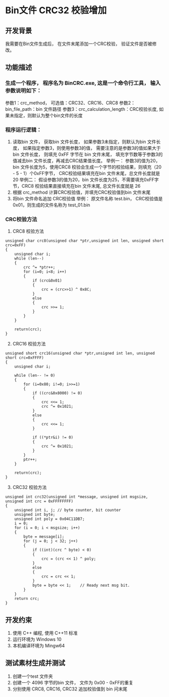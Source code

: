 # Bin文件 CRC32 校验增加
## 开发背景
我需要在Bin文件生成后， 在文件末尾添加一个CRC校验， 验证文件是否被修改。
## 功能描述
### 生成一个程序， 程序名为 BinCRC.exe, 这是一个命令行工具， 输入参数说明如下：
参数1：crc_method， 可选值：CRC32、CRC16、CRC8
参数2：bin_file_path：bin 文件路径
参数3：crc_calculation_length：CRC校验长度, 如果未指定，则默认为整个bin文件的长度

### 程序运行逻辑：
1. 读取bin 文件， 获取bin 文件长度， 如果参数3未指定，则默认为bin 文件长度， 如果指定参数3，则使用参数3的值，
需要注意的是参数3的值如果大于bin 文件长度， 则填充 0xFF 字节在 bin 文件末尾， 填充字节数等于参数3的值减去bin 文件长度，再减去CRC结果值长度。
举例一： 参数3的值为20，bin 文件长度为5，使用CRC8 校验会生成一个字节的校验结果，则填充（20 - 5 - 1）个0xFF字节， CRC校验结果填充在bin 文件末尾，总文件长度就是 20
举例二： 假设参数3的值为20，bin 文件长度为25，不需要填充0xFF字节，CRC8 校验结果直接填充在bin 文件末尾, 总文件长度就是 26
2. 根据 crc_method 计算CRC校验值，并填充CRC校验值到bin 文件末尾
3. 将bin 文件命名追加 CRC校验值
举例： 原文件名称 test.bin， CRC校验值是0x01，则生成的文件名称为 test_01.bin

### CRC校验方法
1. CRC8 校验方法
```
unsigned char crc8(unsigned char *ptr,unsigned int len, unsigned short crc=0xFF)
{
    unsigned char i;
    while (len--)
    {
        crc ^= *ptr++;
        for (i=0; i<8; i++)
        {
            if (crc&0x01)
            {
                crc = (crc>>1) ^ 0x8C;
            }   
            else
            {
                crc >>= 1;
            }
        }   
    }
    
    return(crc);
}
```
2. CRC16 校验方法
```
unsigned short crc16(unsigned char *ptr,unsigned int len, unsigned short crc=0xFFFF) 
{
    unsigned char i;
    
    while (len-- != 0)
    {
        for (i=0x80; i!=0; i>>=1)
        {
            if ((crc&0x8000) != 0) 
            {
                crc <<= 1;
                crc ^= 0x1021;
            }
            else 
            {
                crc <<= 1;
            }
                 
            if ((*ptr&i) != 0) 
            {
                crc ^= 0x1021;
            }
        }        
        ptr++;    
    }
    
    return(crc);
}
```
3. CRC32 校验方法
```
unsigned int crc32(unsigned int *message, unsigned int msgsize, unsigned int crc = 0xFFFFFFFF)
{
    unsigned int i, j; // byte counter, bit counter
    unsigned int byte;
    unsigned int poly = 0x04C11DB7;
    i = 0;
    for (i = 0; i < msgsize; i++)
    {
        byte = message[i];
        for (j = 0; j < 32; j++)
        {
            if ((int)(crc ^ byte) < 0)
            {
                crc = (crc << 1) ^ poly;
            }
            else
            {
                crc = crc << 1;
            }
            byte = byte << 1;    // Ready next msg bit.
        }
    }
    return crc;
}
```

## 开发约束
1. 使用 C++ 编程, 使用 C++11 标准
2. 运行环境为 Windows 10
3. 本机编译环境为 Mingw64

## 测试素材生成并测试
1. 创建一个test 文件夹
2. 创建一个 4096 字节的bin 文件， 文件为 0x00 - 0xFF的重复
3. 分别使用 CRC8, CRC16, CRC32 追加校验值到 bin 问末尾
